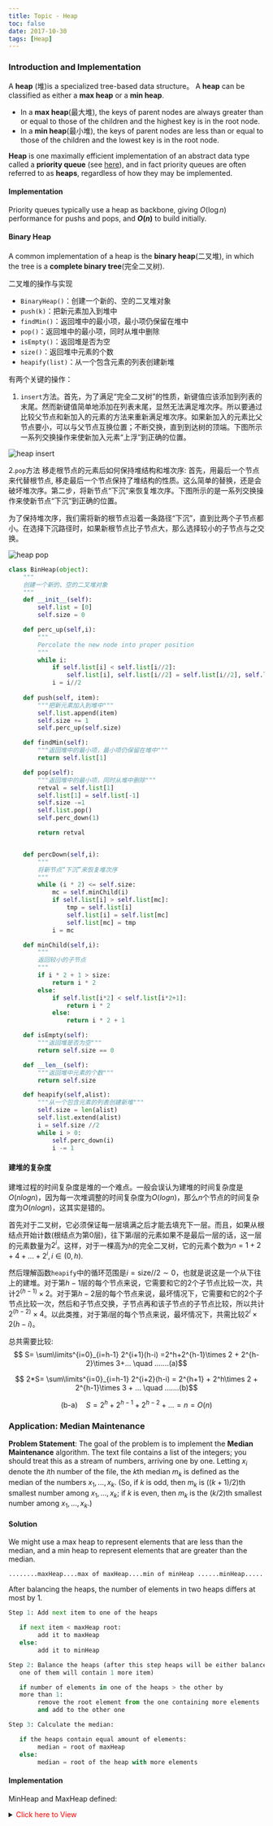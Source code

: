 ```yaml
---
title: Topic - Heap
toc: false
date: 2017-10-30
tags: [Heap]
---
```


### Introduction and Implementation

A **heap** (堆)is a specialized tree-based data structure。 A **heap** can be classified as either a **max heap** or a **min heap**. 

* In a **max heap**(最大堆), the keys of parent nodes are always greater than or equal to those of the children and the highest key is in the root node. 
* In a **min heap**(最小堆), the keys of parent nodes are less than or equal to those of the children and the lowest key is in the root node.

**Heap** is one maximally efficient implementation of an abstract data type called a **priority queue** (see [here](https://techlarry.github.io/priority_queue.html)), and in fact priority queues are often referred to as **heaps**, regardless of how they may be implemented. 

#### Implementation

Priority queues typically use a heap as backbone, giving $O(\log n)$ performance for pushs and pops, and **$O(n)$** to build initially.


#### Binary Heap

 A common implementation of a heap is the **binary heap**(二叉堆), in which the tree is a **complete binary tree**(完全二叉树). 
 
 
二叉堆的操作与实现

* `BinaryHeap()`：创建一个新的、空的二叉堆对象
* `push(k)`：把新元素加入到堆中
* `findMin()`：返回堆中的最小项，最小项仍保留在堆中
* `pop()`：返回堆中的最小项，同时从堆中删除
* `isEmpty()`：返回堆是否为空
* `size()`：返回堆中元素的个数
* `heapify(list)`：从一个包含元素的列表创建新堆

有两个关键的操作：
1. `insert`方法。首先，为了满足“完全二叉树”的性质，新键值应该添加到列表的末尾。然而新键值简单地添加在列表末尾，显然无法满足堆次序。所以要通过比较父节点和新加入的元素的方法来重新满足堆次序。如果新加入的元素比父节点要小，可以与父节点互换位置；不断交换，直到到达树的顶端。下图所示一系列交换操作来使新加入元素“上浮”到正确的位置。

![heap insert](figures/heap_insert.jpg)


2.`pop`方法 移走根节点的元素后如何保持堆结构和堆次序: 首先，用最后一个节点来代替根节点, 移走最后一个节点保持了堆结构的性质。这么简单的替换，还是会破坏堆次序。第二步，将新节点“下沉”来恢复堆次序。下图所示的是一系列交换操作来使新节点“下沉”到正确的位置。

为了保持堆次序，我们需将新的根节点沿着一条路径“下沉”，直到比两个子节点都小。在选择下沉路径时，如果新根节点比子节点大，那么选择较小的子节点与之交换。

![heap pop](figures/heap_pop.jpg)



```python
class BinHeap(object):
    """
    创建一个新的、空的二叉堆对象
    """
    def __init__(self):
        self.list = [0]
        self.size = 0

    def perc_up(self,i):
        """
        Percolate the new node into proper position
        """
        while i: 
            if self.list[i] < self.list[i//2]:
                self.list[i], self.list[i//2] = self.list[i//2], self.list[i]
            i = i//2
    
    def push(self, item):
        """把新元素加入到堆中"""
        self.list.append(item)
        self.size += 1
        self.perc_up(self.size)

    def findMin(self):
        """返回堆中的最小项，最小项仍保留在堆中"""
        return self.list[1]

    def pop(self):
        """返回堆中的最小项，同时从堆中删除"""
        retval = self.list[1]
        self.list[1] = self.list[-1]
        self.size -=1
        self.list.pop()
        self.perc_down(1)

        return retval


    def percDown(self,i):
        """
        将新节点“下沉”来恢复堆次序
        """
        while (i * 2) <= self.size:
            mc = self.minChild(i)
            if self.list[i] > self.list[mc]:
                tmp = self.list[i]
                self.list[i] = self.list[mc]
                self.list[mc] = tmp
            i = mc

    def minChild(self,i):
        """
        返回较小的子节点
        """
        if i * 2 + 1 > size:
            return i * 2
        else:
            if self.list[i*2] < self.list[i*2+1]:
                return i * 2
            else:
                return i * 2 + 1

    def isEmpty(self):
        """返回堆是否为空"""
        return self.size == 0

    def __len__(self):
        """返回堆中元素的个数"""
        return self.size

    def heapify(self,alist):
        """从一个包含元素的列表创建新堆"""
        self.size = len(alist)
        self.list.extend(alist)
        i = self.size //2
        while i > 0:
        	self.perc_down(i)
        	i -= 1
```


#### 建堆的复杂度


建堆过程的时间复杂度是堆的一个难点。一般会误认为建堆的时间复杂度是$O(nlog n)$，因为每一次堆调整的时间复杂度为$O(log n)$，那么$n$个节点的时间复杂度为$O(nlog n)$，这其实是错的。

首先对于二叉树，它必须保证每一层填满之后才能去填充下一层。而且，如果从根结点开始计数(根结点为第0层)，往下第$i$层的元素如果不是最后一层的话，这一层的元素数量为$2^i$。这样，对于一棵高为$h$的完全二叉树，它的元素个数为$n=1+2+4+...+2^i, i\in(0,h)$.

然后理解函数`heapify`中的循环范围是$i=\text{size}//2\sim 0$，也就是说这是一个从下往上的建堆。对于第$h-1$层的每个节点来说，它需要和它的2个子节点比较一次，共计$2^{(h-1)}\times 2$。对于第$h-2$层的每个节点来说，最坏情况下，它需要和它的2个子节点比较一次，然后和子节点交换，子节点再和该子节点的子节点比较，所以共计$2^{(h-2)}\times 4$。以此类推，对于第$i$层的每个节点来说，最坏情况下，共需比较$2^i\times 2(h-i)$。

总共需要比较:
$$ S= \sum\limits^{i=0}_{i=h-1} 2^{i+1}(h-i) =2^h+2^{h-1}\times 2 + 2^{h-2}\times 3+... \quad .......(a)$$

$$ 2*S= \sum\limits^{i=0}_{i=h-1} 2^{i+2}(h-i) = 2^{h+1} + 2^h\times 2 + 2^{h-1}\times 3 + ... \quad .......(b)$$

$$ \text{(b-a)}\quad S = 2^h+2^{h-1}+2^{h-2}+... = n = O(n) $$




### Application: Median Maintenance

**Problem Statement**: The goal of the problem is to implement the **Median Maintenance** algorithm. The text file contains a list of the integers; you should treat this as a stream of numbers, arriving one by one. Letting $x_i$ denote the $i$th number of the file, the $k$th median $m_k$ is defined as the median of the numbers $x_1,…,x_k$. (So, if $k$ is odd, then $m_k$ is $((k+1)/2)$th smallest number among $x_1,…,x_k$; if $k$ is even, then $m_k$ is the $(k/2)$th smallest number among $x_1,…,x_k$.)

#### Solution

We might use a max heap to represent elements that are less than the median, and a min heap to represent elements that are greater than the median.


```
........maxHeap....max of maxHeap....min of minHeap ......minHeap.....
```

After balancing the heaps, the number of elements in two heaps differs at most by 1. 


```python
Step 1: Add next item to one of the heaps

   if next item < maxHeap root:
        add it to maxHeap
   else:
        add it to minHeap

Step 2: Balance the heaps (after this step heaps will be either balanced or
   one of them will contain 1 more item)

   if number of elements in one of the heaps > the other by
   more than 1:
        remove the root element from the one containing more elements 
        and add to the other one

Step 3: Calculate the median:

   if the heaps contain equal amount of elements:
        median = root of maxHeap
   else:
        median = root of the heap with more elements
```

#### Implementation

<C>MinHeap</C> and <C>MaxHeap</C> defined:

<details><summary><font color='red'>Click here to View</font> </summary>
``` python
import doctest
import sys

class MinHeap(object):
    """
    Min Heap
    >>> bh = MinHeap()
    >>> bh.buildHeap([9,5,14,18,-17,27,33,19,11,21])
    >>> bh.findMin()
    -17
    >>> bh.delMin()
    -17
    >>> bh.list[1:]
    [5, 9, 14, 11, 21, 27, 33, 19, 18]
    >>> bh.insert(-100)
    >>> bh.delMin()
    -100
    """

    def __init__(self):
        """
        add self.list 0 with initialization in order to divide
        """
        self.list = [-sys.maxsize]
        self.size = 0


    def insert(self, k):
        """
        Insert element to the MinBinaryHeap
        """
        self.list.append(k)
        self.size += 1
        self.perc_up(self.size)


    def findMin(self):
        """
        Find the min element and return it
        """
        return self.list[1]


    def delMin(self):
        """
        Delete the min element
        and return it
        """
        retrival = self.list[1]
        self.size -= 1
        self.list[1] = self.list[-1]
        self.list.pop()
        self.perc_down(1)

        return retrival


    def isEmpty(self):
        """
        Return if the MinBinaryHeap is empty
        """
        return self.size == 0

    def __len__(self):
        """
        Magic Method: return the length of MinBinaryHeap
        """
        return self.size


    def buildHeap(self, alist):
        """
        Build a MinBinaryHeap from alist which is a collection of data
        """
        self.list.extend(alist)
        self.size = len(alist)

        i = self.size//2
        while i > 0:
            self.perc_down(i)
            i -= 1

    def perc_up(self, i):
        """"
        perc_up i
        """
        while i//2>0:
            if self.list[i] < self.list[i // 2]:
                self.list[i], self.list[i // 2] = self.list[i // 2], self.list[i]
            i = i // 2

    def perc_down(self, i):
        """
        perc down i
        """
        while (i * 2) <= self.size:
            mc = self.minChild(i)
            if self.list[i] > self.list[mc]:
                self.list[i], self.list[mc] = self.list[mc], self.list[i]
            i = mc

    def minChild(self, i):
        """
        find the min child
        """
        if i * 2 + 1 > self.size:
            return i * 2
        else:
            if self.list[i * 2] < self.list[i * 2 + 1]:
                return i * 2
            else:
                return i * 2 + 1

    def __iter__(self):
        return iter(self.list[1:])


class MaxHeap(object):
    """
    Max Heap
    >>> bh = MaxHeap()
    >>> bh.buildHeap([9,5,14,18,-17,27,33,19,11,21])
    >>> bh.delMax()
    33
    >>> bh.insert(100)
    >>> bh.delMax()
    100
    >>> len(bh)
    9
    """

    def __init__(self):
        self.heap = MinHeap()

    def insert(self, k):
        self.heap.insert(-k)

    def delMax(self):
        return -self.heap.delMin()

    def buildHeap(self, alist):
        for i in range(len(alist)):
            alist[i] = -alist[i]
        self.heap.buildHeap(alist)

    def findMax(self):
        return -self.heap.findMin()

    def __len__(self):
        return self.heap.size

    def __iter__(self):
        for i in range(1, self.heap.size+1):
            yield -self.heap.list[i]
```
</details>

<C>median maintenance<C> algorithm:

```Python
def median_maintenance(textfile):

    min_heap = MinHeap()  # > medium
    max_heap = MaxHeap()  # < medium

    medians = []
    count = 0

    with open(textfile) as infile:
        for line in infile:
            item = int(line)
            count += 1

            # Step 1: Add next item to one of the hepas
            # special case: initialize
            if count == 1:
                max_heap.insert(item)
            else:
                if item < max_heap.findMax():
                    max_heap.insert(item)
                else:
                    min_heap.insert(item)

            # Step2: Balance the heap
            if abs(len(max_heap) - len(min_heap)) > 1:
                if len(max_heap) > len(min_heap):
                    min_heap.insert(max_heap.delMax())
                else:
                    max_heap.insert(min_heap.delMin())

            # Step3: calculate median
            if len(max_heap) == len(min_heap):
                median = max_heap.findMax()
            else:
                if len(max_heap) > len(min_heap):
                    median = max_heap.findMax()
                else:
                    median = min_heap.findMin()

            medians.append(median)

            # test
            #for element in max_heap:
            #    print(element, end=' ')
            #for element in min_heap:
            #    print(element, end=' ')
            #print('total elem:',len(max_heap)+len(min_heap))


    return medians

if __name__ == '__main__':
    # doctest.testmod(verbose=True)
    #textfile = 'SmallTest.txt'
    textfile = 'Median.txt'
    medians = median_maintenance(textfile)
    answer = sum(medians)%10000
    print(answer)
```

#### Resources

1. [max heap implementation](https://stackoverflow.com/questions/14189540/python-topn-max-heap-use-heapq-or-self-implement)
2. [median maintenance](https://stackoverflow.com/questions/10657503/find-running-median-from-a-stream-of-integers)

